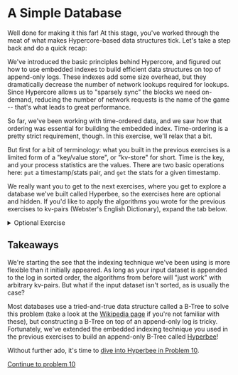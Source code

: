 # A Simple Database

Well done for making it this far! At this stage, you've worked through the meat of what makes Hypercore-based data structures tick. Let's take a step back and do a quick recap:

We've introduced the basic principles behind Hypercore, and figured out how to use embedded indexes to build efficient data structures on top of append-only logs. These indexes add some size overhead, but they dramatically decrease the number of network lookups required for lookups. Since Hypercore allows us to "sparsely sync" the blocks we need on-demand, reducing the number of network requests is the name of the game -- that's what leads to great performance.

So far, we've been working with time-ordered data, and we saw how that ordering was essential for building the embedded index. Time-ordering is a pretty strict requirement, though. In this exercise, we'll relax that a bit.

But first for a bit of terminology: what you built in the previous exercises is a limited form of a "key/value store", or "kv-store" for short. Time is the key, and your process statistics are the values. There are two basic operations here: `put` a timestamp/stats pair, and `get` the stats for a given timestamp.

We really want you to get to the next exercises, where you get to explore a database we've built called Hyperbee, so the exercises here are optional and hidden. If you'd like to apply the algorithms you wrote for the previous exercises to kv-pairs (Webster's English Dictionary), expand the tab below.

<details>
  <summary>Optional Exercise</summary>

Enough with time. Let's extend the embedded indexing system from the previous exercises to work with arbitrary kv-pairs.

First, make a copy of your code from Exercises 7/8.

Next install the NPM module `websters-english-dictionary`. It exports a function called `kvPairs()` which you can use to get an array of Objects of the form:
```js
[
  { key: 'some-word', value: 'The word\'s definition' },
  ...
]
```

Because your indexing system assumes the entries are appended in sorted-order, we're going to have to pre-sort the list of kv-pairs before appending them to our Hypercore. You can do this with the following code snippet:
```js
// Will sort the kv-pairs in-place.
const { kvPairs } = require('websters-english-dictionary')

function sortedDictionaryPairs () {
  const pairs = kvPairs()
  pairs.sort((a, b) => {
    if (a.key < b.key) return -1
    if (a.key > b.key) return 1
    return 0
  })
  return pairs
}
```

Now you'll want to modify the code from Exercise 7 to work with kv-pairs (with String keys) instead of timestamps/stats. Once you've finished that, try inserting a subset of the dictionary (the examples below assume you inserted the first 10k words), and find the closest definitions to the following keys:
1. `aa' (should be 'aam')
2. 'bi' (should be 'bi')
3. 'buf' (should be 'bipectinated')
3. 'aile' (should be 'aileron')

Try `console.log`ing the indexes as you insert them, to get a better sense of how it's working!
</details>

## Takeaways

We're starting the see that the indexing technique we've been using is more flexible than it initially appeared. As long as your input dataset is appended to the log in sorted order, the algorithms from before will "just work" with arbitrary kv-pairs. But what if the input dataset isn't sorted, as is usually the case?

Most databases use a tried-and-true data structure called a B-Tree to solve this problem (take a look at the [Wikipedia page](https://en.wikipedia.org/wiki/B-tree) if you're not familiar with these), but constructing a B-Tree on top of an append-only log is tricky. Fortunately, we've extended the embedded indexing technique you used in the previous exercises to build an append-only B-Tree called [Hyperbee](https://github.com/mafintosh/hyperbee)!

Without further ado, it's time to [dive into Hyperbee in Problem 10](10.md).

[Continue to problem 10](10.md)
